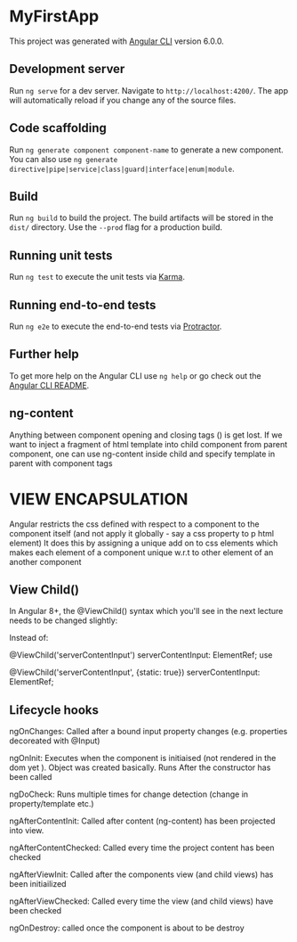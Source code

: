 # MyFirstApp

This project was generated with [Angular CLI](https://github.com/angular/angular-cli) version 6.0.0.

## Development server

Run `ng serve` for a dev server. Navigate to `http://localhost:4200/`. The app will automatically reload if you change any of the source files.

## Code scaffolding

Run `ng generate component component-name` to generate a new component. You can also use `ng generate directive|pipe|service|class|guard|interface|enum|module`.

## Build

Run `ng build` to build the project. The build artifacts will be stored in the `dist/` directory. Use the `--prod` flag for a production build.

## Running unit tests

Run `ng test` to execute the unit tests via [Karma](https://karma-runner.github.io).

## Running end-to-end tests

Run `ng e2e` to execute the end-to-end tests via [Protractor](http://www.protractortest.org/).

## Further help

To get more help on the Angular CLI use `ng help` or go check out the [Angular CLI README](https://github.com/angular/angular-cli/blob/master/README.md).


## ng-content
Anything between component opening and closing tags (<app></app>) is get lost.
If we want to inject a fragment of html template into child component from parent component, one can use ng-content inside child and specify template in parent with component tags

# VIEW ENCAPSULATION
Angular restricts the css defined with respect to a component to the 
component itself (and not apply it globally - say a css property to p html element)
It does this by assigning a unique add on to css elements which makes each
element of a component unique w.r.t to other element of an another component

## View Child()
In Angular 8+, the @ViewChild() syntax which you'll see in the next lecture needs to be changed slightly:

Instead of:

@ViewChild('serverContentInput') serverContentInput: ElementRef;
use

@ViewChild('serverContentInput', {static: true}) serverContentInput: ElementRef;

## Lifecycle hooks
ngOnChanges: Called after a bound input property changes (e.g. properties decoreated with @Input)

ngOnInit: Executes when the component is initiaised (not rendered in the dom yet ). Object was created basically. Runs After the constructor has been called

ngDoCheck: Runs multiple times for change detection (change in property/template etc.)

ngAfterContentInit: Called after content (ng-content) has been projected into view.

ngAfterContentChecked: Called every time the project content has been checked

ngAfterViewInit: Called after the components view (and child views) has been initiailized

ngAfterViewChecked: Called every time the view (and child views) have been checked

ngOnDestroy: called once the component is about to be destroy